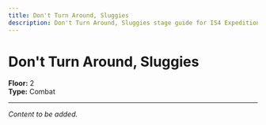 ```yaml
---
title: Don't Turn Around, Sluggies
description: Don't Turn Around, Sluggies stage guide for IS4 Expeditioner's Joklumarkar
---
```


# Don't Turn Around, Sluggies

**Floor:** 2  
**Type:** Combat  

---

*Content to be added.*
